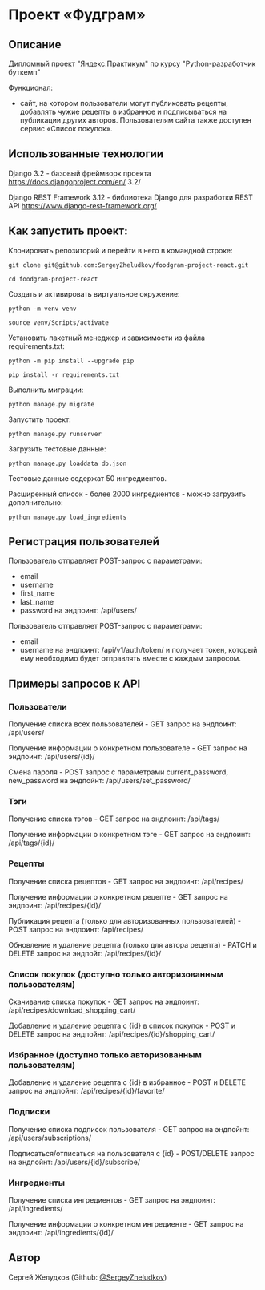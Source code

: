 # Проект «Фудграм»

## Описание

Дипломный проект "Яндекс.Практикум" по курсу "Python-разработчик буткемп"

Функционал:
 - сайт, на котором пользователи могут публиковать рецепты, добавлять чужие рецепты в избранное и подписываться на публикации других авторов. Пользователям сайта также доступен сервис «Список покупок».

## Использованные технологии

Django 3.2 - базовый фреймворк проекта
https://docs.djangoproject.com/en/  3.2/ 

Django REST Framework 3.12 - библиотека Django для разработки REST API
https://www.django-rest-framework.org/ 

## Как запустить проект:

Клонировать репозиторий и перейти в него в командной строке:

```
git clone git@github.com:SergeyZheludkov/foodgram-project-react.git 
```

```
cd foodgram-project-react
```

Cоздать и активировать виртуальное окружение:

```
python -m venv venv
```

```
source venv/Scripts/activate
```

Установить пакетный менеджер и зависимости из файла requirements.txt:

```
python -m pip install --upgrade pip
```

```
pip install -r requirements.txt
```

Выполнить миграции:

```
python manage.py migrate
```

Запустить проект:

```
python manage.py runserver
```

Загрузить тестовые данные:

```
python manage.py loaddata db.json
```
Тестовые данные содержат 50 ингредиентов.

Расширенный список - более 2000 ингредиентов - можно загрузить дополнительно:

```
python manage.py load_ingredients
```

## Регистрация пользователей

Пользователь отправляет POST-запрос с параметрами:
- email
- username
- first_name
- last_name
- password
на эндпоинт: /api/users/

Пользователь отправляет POST-запрос с параметрами:
- email
- username
на эндпоинт: /api/v1/auth/token/ 
и получает токен, который ему необходимо будет отправлять вместе с каждым запросом.

## Примеры запросов к API

### Пользователи

Получение списка всех пользователей - GET запрос на эндпоинт: /api/users/

Получение информации о конкретном пользователе - GET запрос на эндпоинт:  /api/users/{id}/

Смена пароля - POST запрос с параметрами current_password, new_password на эндпойнт: /api/users/set_password/

### Тэги

Получение списка тэгов - GET запрос на эндпоинт: /api/tags/

Получение информации о конкретном тэге - GET запрос на эндпоинт:  /api/tags/{id}/

### Рецепты

Получение списка рецептов - GET запрос на эндпоинт: /api/recipes/

Получение информации о конкретном рецепте - GET запрос на эндпоинт:  /api/recipes/{id}/

Публикация рецепта (только для авторизованных пользователей) - POST запрос на эндпоинт: /api/recipes/

Обновление и удаление рецепта (только для автора рецепта) - PATCH и DELETE запрос на эндпойт: /api/recipes/{id}/

### Список покупок (доступно только авторизованным пользователям)

Скачивание списка покупок - GET запрос на эндпоинт: /api/recipes/download_shopping_cart/

Добавление и удаление рецепта с {id} в список покупок - POST и DELETE запрос на эндпойнт: /api/recipes/{id}/shopping_cart/

### Избранное (доступно только авторизованным пользователям)

Добавление и удаление рецепта с {id} в избранное - POST и DELETE запрос на эндпойнт: /api/recipes/{id}/favorite/

### Подписки

Получение списка подписок пользователя - GET запрос на эндпойнт: /api/users/subscriptions/

Подписаться/отписаться на пользователя с {id} - POST/DELETE запрос на эндпойнт: /api/users/{id}/subscribe/

### Ингредиенты

Получение списка ингредиентов - GET запрос на эндпоинт: /api/ingredients/

Получение информации о конкретном ингредиенте - GET запрос на эндпоинт:  /api/ingredients/{id}/

## Автор

Сергей Желудков
(Github: [@SergeyZheludkov](https://github.com/SergeyZheludkov/))